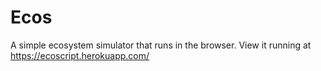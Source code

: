 # Ecos

A simple ecosystem simulator that runs in the browser.
View it running at https://ecoscript.herokuapp.com/
